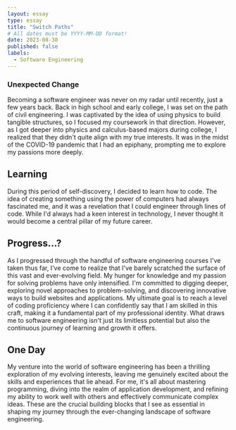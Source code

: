 ```yaml
---
layout: essay
type: essay
title: "Switch Paths"
# All dates must be YYYY-MM-DD format!
date: 2023-08-30
published: false
labels:
  - Software Engineering
---
```


### Unexpected Change
Becoming a software engineer was never on my radar until recently, just a few years back. Back in high school and early college, I was set on the path of civil engineering. I was captivated by the idea of using physics to build tangible structures, so I focused my coursework in that direction. However, as I got deeper into physics and calculus-based majors during college, I realized that they didn't quite align with my true interests. It was in the midst of the COVID-19 pandemic that I had an epiphany, prompting me to explore my passions more deeply.

## Learning 

During this period of self-discovery, I decided to learn how to code. The idea of creating something using the power of computers had always fascinated me, and it was a revelation that I could engineer through lines of code. While I'd always had a keen interest in technology, I never thought it would become a central pillar of my future career.

## Progress...?

As I progressed through the handful of software engineering courses I've taken thus far, I've come to realize that I've barely scratched the surface of this vast and ever-evolving field. My hunger for knowledge and my passion for solving problems have only intensified. I'm committed to digging deeper, exploring novel approaches to problem-solving, and discovering innovative ways to build websites and applications. My ultimate goal is to reach a level of coding proficiency where I can confidently say that I am skilled in this craft, making it a fundamental part of my professional identity. What draws me to software engineering isn't just its limitless potential but also the continuous journey of learning and growth it offers.

## One Day

My venture into the world of software engineering has been a thrilling exploration of my evolving interests, leaving me genuinely excited about the skills and experiences that lie ahead. For me, it's all about mastering programming, diving into the realm of application development, and refining my ability to work well with others and effectively communicate complex ideas. These are the crucial building blocks that I see as essential in shaping my journey through the ever-changing landscape of software engineering.

